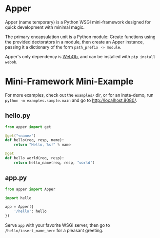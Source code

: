 Apper
=====

Apper (name temporary) is a Python WSGI mini-framework designed for quick development with minimal magic.

The primary encapsulation unit is a Python module: Create functions using the provided dectorators in a module, then create an Apper instance, passing it a dictionary of the form `path_prefix -> module`.

Apper's only dependency is [WebOb](http://www.webob.org/), and can be installed with `pip install webob`.

Mini-Framework Mini-Example
=======

For more examples, check out the `examples/` dir, or for an insta-demo, run `python -m examples.sample.main` and go to [http://localhost:8080/](http://localhost:8080/).

hello.py
--------

```python
from apper import get

@get("<name>")
def hello(req, resp, name):
    return "Hello, %s!" % name

@get
def hello_world(req, resp):
    return hello_name(req, resp, "world")
```

app.py
------

```python
from apper import Apper

import hello

app = Apper({
    '/hello': hello
})
```

Serve `app` with your favorite WSGI server, then go to `/hello/insert_name_here` for a pleasant greeting.
